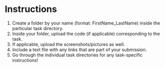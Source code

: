 # Instructions
1. Create a folder by your name (format: FirstName\_LastName) inside the particular task directory.
2. Inside your folder, upload the code (if applicable) corresponding to the task.
3. If applicable, upload the screenshots/pictures as well.
4. Include a text file with any links that are part of your submission.
5. Go through the individual task directories for any task-specific instructions!
